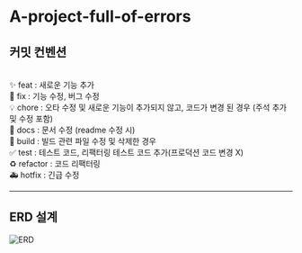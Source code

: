﻿# A-project-full-of-errors

## 커밋 컨벤션
<br>✨ feat : 새로운 기능 추가
<br>🐛 fix : 기능 수정, 버그 수정
<br>💡 chore : 오타 수정 및 새로운 기능이 추가되지 않고, 코드가 변경 된 경우 (주석 추가 및 수정 포함)
<br>📝 docs : 문서 수정 (readme 수정 시)
<br>🚚 build : 빌드 관련 파일 수정 및 삭제한 경우
<br>✅ test : 테스트 코드, 리팩터링 테스트 코드 추가(프로덕션 코드 변경 X)
<br>♻️ refactor : 코드 리팩터링
<br>🚑 hotfix : 긴급 수정

<hr>
<h2>ERD 설계</h2> 

![ERD](https://github.com/user-attachments/assets/9bebfdf6-cd90-4303-be00-11984355044a)
